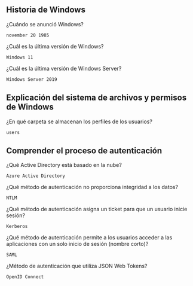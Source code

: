 ## Historia de Windows

¿Cuándo se anunció Windows?

    november 20 1985

¿Cuál es la última versión de Windows?
 
    Windows 11

¿Cuál es la última versión de Windows Server?

    Windows Server 2019

##  Explicación del sistema de archivos y permisos de Windows

¿En qué carpeta se almacenan los perfiles de los usuarios?

    users

## Comprender el proceso de autenticación

¿Qué Active Directory está basado en la nube?
 
    Azure Active Directory

¿Qué método de autenticación no proporciona integridad a los datos?
 
    NTLM

¿Qué método de autenticación asigna un ticket para que un usuario inicie sesión?
 
    Kerberos

¿Qué método de autenticación permite a los usuarios acceder a las aplicaciones con un solo inicio de sesión (nombre corto)?
 
    SAML

¿Método de autenticación que utiliza JSON Web Tokens?

    OpenID Connect

